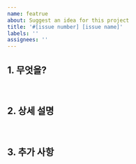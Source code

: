 ```yaml
---
name: featrue
about: Suggest an idea for this project
title: '#[issue number] [issue name]'
labels: ''
assignees: ''
---
```


## 1. 무엇을?

<br>

## 2. 상세 설명

<br>

## 3. 추가 사항
